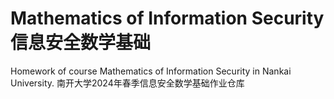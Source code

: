 # Mathematics of Information Security 信息安全数学基础
Homework of course Mathematics of Information Security in Nankai University.
南开大学2024年春季信息安全数学基础作业仓库
